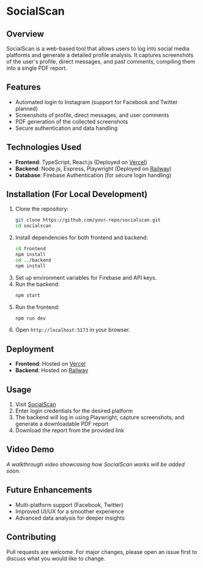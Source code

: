  # SocialScan

## Overview
SocialScan is a web-based tool that allows users to log into social media platforms and generate a detailed profile analysis. It captures screenshots of the user's profile, direct messages, and past comments, compiling them into a single PDF report.

## Features
- Automated login to Instagram (support for Facebook and Twitter planned)
- Screenshots of profile, direct messages, and user comments
- PDF generation of the collected screenshots
- Secure authentication and data handling

## Technologies Used
- **Frontend**: TypeScript, React.js (Deployed on [Vercel](https://social-scan.vercel.app))
- **Backend**: Node.js, Express, Playwright (Deployed on [Railway](https://socialscan-production.up.railway.app))
- **Database**: Firebase Authentication (for secure login handling)

## Installation (For Local Development)
1. Clone the repository:
   ```bash
   git clone https://github.com/your-repo/socialscan.git
   cd socialscan
   ```
2. Install dependencies for both frontend and backend:
   ```bash
   cd frontend
   npm install
   cd ../backend
   npm install
   ```
3. Set up environment variables for Firebase and API keys.
4. Run the backend:
   ```bash
   npm start
   ```
5. Run the frontend:
   ```bash
   npm run dev
   ```
6. Open `http://localhost:5173` in your browser.

## Deployment
- **Frontend**: Hosted on [Vercel](https://social-scan.vercel.app)
- **Backend**: Hosted on [Railway](https://socialscan-production.up.railway.app)

## Usage
1. Visit [SocialScan](https://social-scan.vercel.app)
2. Enter login credentials for the desired platform
3. The backend will log in using Playwright, capture screenshots, and generate a downloadable PDF report
4. Download the report from the provided link

## Video Demo
*A walkthrough video showcasing how SocialScan works will be added soon.*

## Future Enhancements
- Multi-platform support (Facebook, Twitter)
- Improved UI/UX for a smoother experience
- Advanced data analysis for deeper insights

## Contributing
Pull requests are welcome. For major changes, please open an issue first to discuss what you would like to change.

